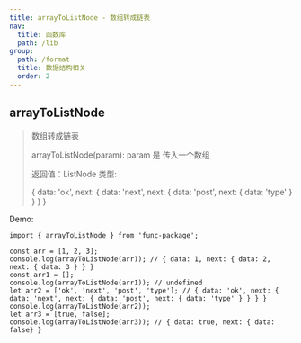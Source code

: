 ```yaml
---
title: arrayToListNode - 数组转成链表
nav:
  title: 函数库
  path: /lib
group:
  path: /format
  title: 数据结构相关
  order: 2
---
```


## arrayToListNode

> 数组转成链表
>
> arrayToListNode(param): param 是 传入一个数组
>
> 返回值：ListNode 类型:
>
> { data: 'ok', next: { data: 'next', next: { data: 'post', next: { data: 'type' } } } }

Demo:

```tsx | pure
import { arrayToListNode } from 'func-package';

const arr = [1, 2, 3];
console.log(arrayToListNode(arr)); // { data: 1, next: { data: 2, next: { data: 3 } } }
const arr1 = [];
console.log(arrayToListNode(arr1)); // undefined
let arr2 = ['ok', 'next', 'post', 'type']; // { data: 'ok', next: { data: 'next', next: { data: 'post', next: { data: 'type' } } } }
console.log(arrayToListNode(arr2));
let arr3 = [true, false];
console.log(arrayToListNode(arr3)); // { data: true, next: { data: false} }
```
